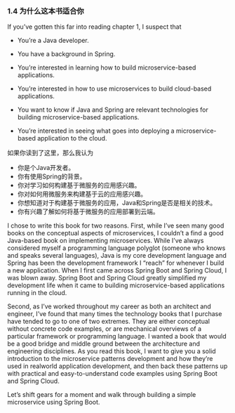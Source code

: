 ### 1.4 为什么这本书适合你

If you’ve gotten this far into reading chapter 1, I suspect that

* You’re a Java developer.

* You have a background in Spring.

* You’re interested in learning how to build microservice-based applications.

* You’re interested in how to use microservices to build cloud-based applications.

* You want to know if Java and Spring are relevant technologies for building microservice-based applications.

* You’re interested in seeing what goes into deploying a microservice-based application to the cloud.

如果你读到了这里，那么我认为

* 你是个Java开发者。
* 你有使用Spring的背景。
* 你对学习如何构建基于微服务的应用感兴趣。
* 你对如何用微服务来构建基于云的应用感兴趣。
* 你想知道对于构建基于微服务的应用，Java和Spring是否是相关的技术。
* 你有兴趣了解如何将基于微服务的应用部署到云端。

I chose to write this book for two reasons. First, while I’ve seen many good books on the conceptual aspects of microservices, I couldn’t a find a good Java-based book on implementing microservices. While I’ve always considered myself a programming language polyglot \(someone who knows and speaks several languages\), Java is my core development language and Spring has been the development framework I “reach” for whenever I build a new application. When I first came across Spring Boot and Spring Cloud, I was blown away. Spring Boot and Spring Cloud greatly simplified my development life when it came to building microservice-based applications running in the cloud.

Second, as I’ve worked throughout my career as both an architect and engineer, I’ve found that many times the technology books that I purchase have tended to go to one of two extremes. They are either conceptual without concrete code examples, or are mechanical overviews of a particular framework or programming language. I wanted a book that would be a good bridge and middle ground between the architecture and engineering disciplines. As you read this book, I want to give you a solid introduction to the microservice patterns development and how they’re used in realworld application development, and then back these patterns up with practical and easy-to-understand code examples using Spring Boot and Spring Cloud.

Let’s shift gears for a moment and walk through building a simple microservice using Spring Boot.

